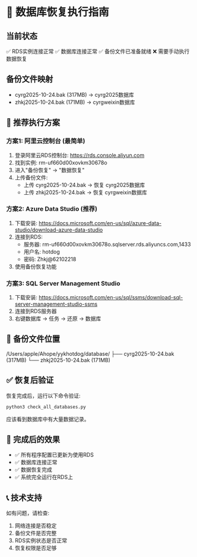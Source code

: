 
# 🎯 数据库恢复执行指南

## 当前状态
✅ RDS实例连接正常
✅ 数据库连接正常
✅ 备份文件已准备就绪
❌ 需要手动执行数据恢复

## 备份文件映射
- cyrg2025-10-24.bak (317MB) → cyrg2025数据库
- zhkj2025-10-24.bak (171MB) → cyrgweixin数据库

## 🚀 推荐执行方案

### 方案1: 阿里云控制台 (最简单)
1. 登录阿里云RDS控制台: https://rds.console.aliyun.com
2. 找到实例: rm-uf660d00xovkm30678o
3. 进入"备份恢复" → "数据恢复"
4. 上传备份文件:
   - 上传 cyrg2025-10-24.bak → 恢复 cyrg2025数据库
   - 上传 zhkj2025-10-24.bak → 恢复 cyrgweixin数据库

### 方案2: Azure Data Studio (推荐)
1. 下载安装: https://docs.microsoft.com/en-us/sql/azure-data-studio/download-azure-data-studio
2. 连接到RDS:
   - 服务器: rm-uf660d00xovkm30678o.sqlserver.rds.aliyuncs.com,1433
   - 用户名: hotdog
   - 密码: Zhkj@62102218
3. 使用备份恢复功能

### 方案3: SQL Server Management Studio
1. 下载安装: https://docs.microsoft.com/en-us/sql/ssms/download-sql-server-management-studio-ssms
2. 连接到RDS服务器
3. 右键数据库 → 任务 → 还原 → 数据库

## 📁 备份文件位置
/Users/apple/Ahope/yykhotdog/database/
├── cyrg2025-10-24.bak (317MB)
└── zhkj2025-10-24.bak (171MB)

## ✅ 恢复后验证
恢复完成后，运行以下命令验证:
```bash
python3 check_all_databases.py
```

应该看到数据库中有大量数据记录。

## 🎉 完成后的效果
- ✅ 所有程序配置已更新为使用RDS
- ✅ 数据库连接正常
- ✅ 数据恢复完成
- ✅ 系统完全运行在RDS上

## 📞 技术支持
如有问题，请检查:
1. 网络连接是否稳定
2. 备份文件是否完整
3. RDS实例状态是否正常
4. 恢复权限是否足够
